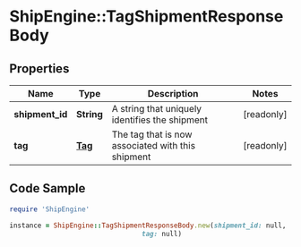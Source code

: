 # ShipEngine::TagShipmentResponseBody

## Properties

Name | Type | Description | Notes
------------ | ------------- | ------------- | -------------
**shipment_id** | **String** | A string that uniquely identifies the shipment | [readonly] 
**tag** | [**Tag**](Tag.md) | The tag that is now associated with this shipment | [readonly] 

## Code Sample

```ruby
require 'ShipEngine'

instance = ShipEngine::TagShipmentResponseBody.new(shipment_id: null,
                                 tag: null)
```



